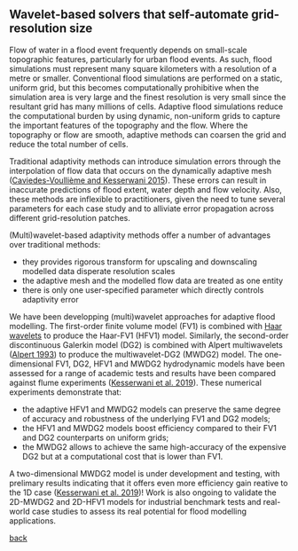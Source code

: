 ## Wavelet-based solvers that self-automate grid-resolution size

Flow of water in a flood event frequently depends on small-scale topographic features, particularly for urban flood events.  As such, flood simulations must represent many square kilometers with a resolution of a metre or smaller.  Conventional flood simulations are performed on a static, uniform grid, but this becomes computationally prohibitive when the simulation area is very large and the finest resolution is very small since the resultant grid has many millions of cells.  Adaptive flood simulations reduce the computational burden by using dynamic, non-uniform grids to capture the important features of the topography and the flow.  Where the topography or flow are smooth, adaptive methods can coarsen the grid and reduce the total number of cells.

Traditional adaptivity methods can introduce simulation errors through the interpolation of flow data that occurs on the dynamically adaptive mesh ([Caviedes-Voullième and Kesserwani 2015](https://doi.org/10.1016/j.advwatres.2015.09.016)).  These errors can result in inaccurate predictions of flood extent, water depth and flow velocity.  Also, these methods are inflexible to practitioners, given the need to tune several parameters for each case study and to alliviate error propagation across different grid-resolution patches.

(Multi)wavelet-based adaptivity methods offer a number of advantages over traditional methods:

* they provides rigorous transform for upscaling and downscaling modelled data disperate resolution scales  
* the adaptive mesh and the modelled flow data are treated as one entity
* there is only one user-specified parameter which directly controls adaptivity error

We have been developping (multi)wavelet approaches for adaptive flood modelling.  The first-order finite volume model (FV1) is combined with [Haar wavelets](https://en.wikipedia.org/wiki/Haar_wavelet) to produce the Haar-FV1 (HFV1) model.  Similarly, the second-order discontinuous Galerkin model (DG2) is combined with Alpert multiwavelets ([Alpert 1993](https://doi.org/10.1137/0524016)) to produce the multiwavelet-DG2 (MWDG2) model.  The one-dimensional FV1, DG2, HFV1 and MWDG2 hydrodynamic models have been assessed for a range of academic tests and results have been compared against flume experiments ([Kesserwani et al. 2019](https://doi.org/10.1016/j.advwatres.2019.04.019)).  These numerical experiments demonstrate that: 

* the adaptive HFV1 and MWDG2 models can preserve the same degree of accuracy and robustness of the underlying FV1 and DG2 models; 
* the HFV1 and MWDG2 models boost efficiency compared to their FV1 and DG2 counterparts on uniform grids;
* the MWDG2 allows to achieve the same high-accuracy of the expensive DG2 but at a computational cost that is lower than FV1.

A two-dimensional MWDG2 model is under development and testing, with prelimary results indicating that it offers even more efficiency gain reative to the 1D case ([Kesserwani et al. 2019](https://doi.org/10.1016/j.advwatres.2019.04.019))! Work is also ongoing to validate the 2D-MWDG2 and 2D-HFV1 models for industrial benchmark tests and real-world case studies to assess its real potential for flood modelling applications.



[back](./)
